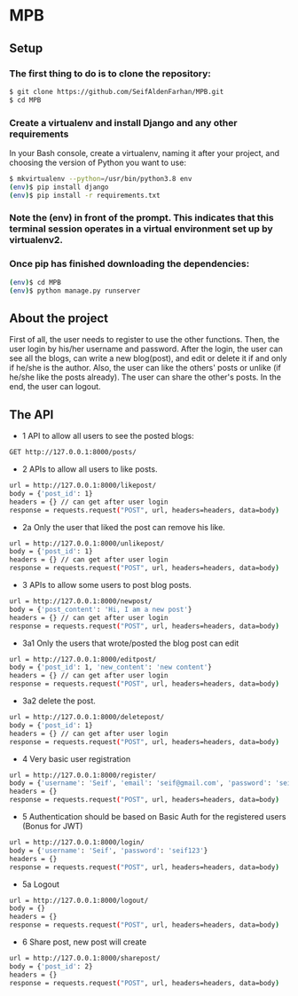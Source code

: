 # MPB
## Setup

### The first thing to do is to clone the repository:
```sh
$ git clone https://github.com/SeifAldenFarhan/MPB.git
$ cd MPB
```

### Create a virtualenv and install Django and any other requirements
In your Bash console, create a virtualenv, naming it after your project, and choosing the version of Python you want to use:
```sh
$ mkvirtualenv --python=/usr/bin/python3.8 env
(env)$ pip install django
(env)$ pip install -r requirements.txt
```

### Note the (env) in front of the prompt. This indicates that this terminal session operates in a virtual environment set up by virtualenv2.
### Once pip has finished downloading the dependencies:
```sh
(env)$ cd MPB
(env)$ python manage.py runserver
```

## About the project
First of all, the user needs to register to use the other functions.
Then, the user login by his/her username and password.
After the login, the user can see all the blogs, can write a new blog(post), and edit or delete it if and only if he/she is the author.
Also, the user can like the others' posts or unlike (if he/she like the posts already).
The user can share the other's posts.
In the end, the user can logout.

## The API

- 1 API to allow all users to see the posted blogs:
```sh
GET http://127.0.0.1:8000/posts/
```
- 2 APIs to allow all users to like posts.
```sh
url = http://127.0.0.1:8000/likepost/
body = {'post_id': 1}
headers = {} // can get after user login
response = requests.request("POST", url, headers=headers, data=body)
```
- 2a Only the user that liked the post can remove his like.
```sh
url = http://127.0.0.1:8000/unlikepost/
body = {'post_id': 1}
headers = {} // can get after user login
response = requests.request("POST", url, headers=headers, data=body)
```
- 3 APIs to allow some users to post blog posts.
```sh
url = http://127.0.0.1:8000/newpost/
body = {'post_content': 'Hi, I am a new post'}
headers = {} // can get after user login
response = requests.request("POST", url, headers=headers, data=body)
```
- 3a1 Only the users that wrote/posted the blog post can edit
```sh
url = http://127.0.0.1:8000/editpost/
body = {'post_id': 1, 'new_content': 'new content'}
headers = {} // can get after user login
response = requests.request("POST", url, headers=headers, data=body)
```
- 3a2 delete the post.
```sh
url = http://127.0.0.1:8000/deletepost/
body = {'post_id': 1}
headers = {} // can get after user login
response = requests.request("POST", url, headers=headers, data=body)
```
- 4 Very basic user registration
```sh
url = http://127.0.0.1:8000/register/
body = {'username': 'Seif', 'email': 'seif@gmail.com', 'password': 'seif123'}
headers = {}
response = requests.request("POST", url, headers=headers, data=body)
```
- 5 Authentication should be based on Basic Auth for the registered users (Bonus for JWT)
```sh
url = http://127.0.0.1:8000/login/
body = {'username': 'Seif', 'password': 'seif123'}
headers = {}
response = requests.request("POST", url, headers=headers, data=body)
```
- 5a Logout
```sh
url = http://127.0.0.1:8000/logout/
body = {}
headers = {}
response = requests.request("POST", url, headers=headers, data=body)
```
- 6 Share post, new post will create
```sh
url = http://127.0.0.1:8000/sharepost/
body = {'post_id': 2}
headers = {}
response = requests.request("POST", url, headers=headers, data=body)
```
